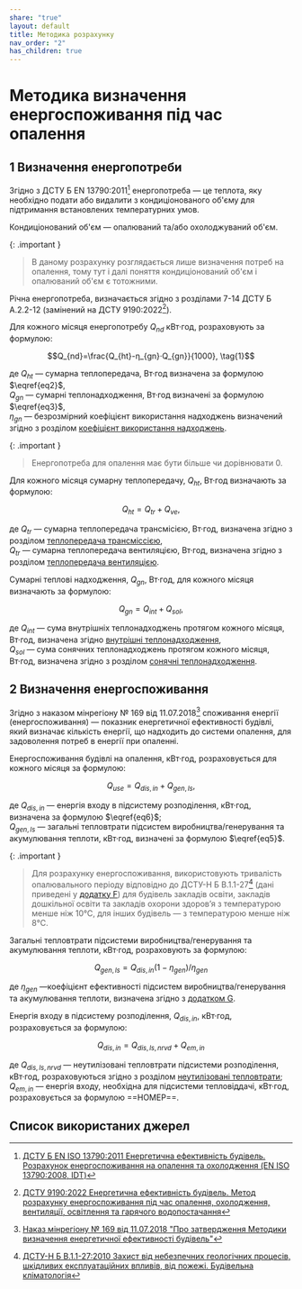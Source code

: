 ```yaml
---
share: "true"
layout: default
title: Методика розрахунку
nav_order: "2"
has_children: true
---
```



# Методика визначення енергоспоживання під час опалення

## 1 Визначення енергопотреби

Згідно з ДСТУ Б EN 13790:2011[^1] енергопотреба — це теплота, яку необхідно подати або видалити з кондиціонованого об'єму для підтримання встановлених температурних умов.

Кондиціонований об'єм — опалюваний та/або охолоджуваний об'єм.

{: .important }
> В даному розрахунку розглядається лише визначення потреб на опалення, тому тут і далі поняття кондиціонований об'єм і опалюваний об'єм є тотожними.

Річна енергопотреба, визначається згідно з розділами 7-14 ДСТУ Б А.2.2-12 (замінений на ДСТУ 9190:2022[^2]).

Для кожного місяця енергопотребу $Q_{nd}$ кВт·год, розраховують за формулою:

$$Q_{nd}=\frac{Q_{ht}-η_{gn}·Q_{gn}}{1000}, \tag{1}$$

де $Q_{ht}$ — сумарна теплопередача, Вт·год визначена за формулою $\eqref{eq2}$,  
$Q_{gn}$ — сумарні теплонадходження, Вт·год визначені за формулою $\eqref{eq3}$,  
$η_{gn}$ — безрозмірний коефіцієнт використання надходжень визначений згідно з розділом [коефіцієнт використання надходжень](./utilisation-factor.md).

{: .important }
> Енергопотреба для опалення має бути більше чи дорівнювати 0.

Для кожного місяця сумарну теплопередачу, $Q_{ht}$, Вт·год визначають за формулою:

$$
Q_{ht}=Q_{tr}+Q_{ve}, \tag{2}
%\label{eq2}
$$

де $Q_{tr}$ — сумарна теплопередача трансмісією, Вт·год, визначена згідно з розділом [теплопередача трансміссією](./transmission.md),  
$Q_{tr}$ — сумарна теплопередача вентиляцією, Вт·год, визначена згідно з розділом [теплопередача вентиляцією](./ventilation.md).

Сумарні теплові надходження, $Q_{gn}$, Вт·год, для кожного місяця визначають за формулою:

$$
Q_{gn}=Q_{int}+Q_{sol},\tag{3}
%\label{eq3}
$$

де $Q_{int}$ — сума внутрішніх теплонадходжень протягом кожного місяця, Вт·год, визначена згідно [внутрішні теплонадходження](./internal.md),  
$Q_{sol}$ — сума сонячних теплонадходжень протягом кожного місяця, Вт·год, визначена згідно з розділом [сонячні теплонадходження](./solar.md).

## 2 Визначення енергоспоживання

Згідно з наказом мінрегіону № 169 від 11.07.2018[^3] споживання енергії (енергоспоживання) — показник енергетичної ефективності будівлі, який визначає кількість енергії, що надходить до системи опалення, для задоволення потреб в енергії при опаленні.

Енергоспоживання будівлі на опалення, кВт·год, розраховується для кожного місяця за формулою:

$$Q_{use}=Q_{dis,in}+Q_{gen,ls},\tag{4}$$

де $Q_{dis,in}$  — енергія входу в підсистему розподілення, кВт·год, визначена за формулою $\eqref{eq6}$;  
$Q_{gen,ls}$ — загальні тепловтрати підсистем виробництва/генерування та акумулювання теплоти, кВт·год, визначені за формулою $\eqref{eq5}$.  

{: .important }
> Для розрахунку енергоспоживання, використовують тривалість опалювального періоду відповідно до ДСТУ-Н Б В.1.1-27[^4] (дані приведені у [додатку F](../appendixes/appendix-f.md)) для будівель закладів освіти, закладів дошкільної освіти та закладів охорони здоровʼя з температурою менше ніж 10℃, для інших будівель — з температурою менше ніж 8℃.
 
Загальні тепловтрати підсистеми виробництва/генерування та акумулювання теплоти, кВт·год, розраховують за формулою:

$$
Q_{gen,ls}=Q_{dis,in}(1-\eta_{gen})/\eta_{gen}\tag{5}
%\label{eq5}
$$

де $\eta_{gen}$ —коефіцієнт ефективності підсистем виробництва/генерування та акумулювання теплоти, визначена згідно з [додатком G](../appendixes/appendix-g.md).  

Енергія входу в підсистему розподілення, $Q_{dis,in}$, кВт·год, розраховується за формулою:

$$
Q_{dis,in}=Q_{dis,ls,nrvd}+Q_{em,in}\tag{6}
%\label{eq6}
$$

де $Q_{dis,ls,nrvd}$ — неутилізовані тепловтрати підсистеми розподілення, кВт·год, розраховуються згідно з розділом [неутилізовані тепловтрати](./unused-heat-losses.md);  
$Q_{em,in}$ — енергія входу, необхідна для підсистеми тепловіддачі, кВт·год, розраховується за формулою ==НОМЕР==.
## Список використаних джерел

[^1]: [ДСТУ Б EN ISO 13790:2011 Енергетична ефективність будівель. Розрахунок енергоспоживання на опалення та охолодження (EN ISO 13790:2008, IDT)](https://online.budstandart.com/ua/catalog/doc-page?id_doc=28005)
[^2]: [ДСТУ 9190:2022 Енергетична ефективність будівель. Метод розрахунку енергоспоживання під час опалення, охолодження, вентиляції, освітлення та гарячого водопостачання](https://online.budstandart.com/ua/catalog/doc-page.html?id_doc=98995)
[^3]: [Наказ мінрегіону № 169 від 11.07.2018 "Про затвердження Методики визначення енергетичної ефективності будівель"](https://zakon.rada.gov.ua/laws/show/z0822-18#Text)
[^4]: [ДСТУ-Н Б В.1.1-27:2010 Захист від небезпечних геологічних процесів, шкідливих експлуатаційних впливів, від пожежі. Будівельна кліматологія](https://online.budstandart.com/ua/catalog/doc-page.html?id_doc=26655)
